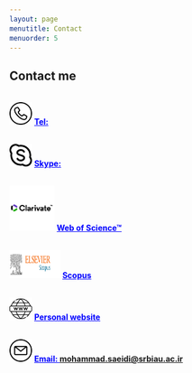 ```yaml
---
layout: page
menutitle: Contact
menuorder: 5
---
```

## __Contact me__

<br/> <img width="40" height="40" alt="Target" src="/assets//call.png"> __<a href="" style="color: blue;"> Tel: </a>__ <br/>

<br/> <img width="40" height="40" alt="Target" src="/assets//skype.png"> __<a href="" style="color: blue;">Skype: </a>__ 

<br/> <img width="80" height="80" alt="Target" src="/assets//clarivate.png"> __<a href="https://www.webofscience.com/wos/author/record/2423812" style="color: blue;">Web of Science™</a>__

<br/> <img width="90" height="50" alt="Target" src="/assets//scopus.jpg"> __<a href="https://www.scopus.com/authid/detail.uri?authorId=57224572489" style="color: blue;">Scopus</a>__ <br/>

<br/> <img width="40" height="40" alt="Target" src="/assets//web.png"> __<a href="https://mohammadsaeedi-wrm.github.io/" style="color: blue;">Personal website</a>__ <br/>

 <br/> <img width="40" height="40" alt="Target" src="/assets//email.png"> __<a href="" style="color: blue;">Email: mohammad.saeidi@srbiau.ac.ir </a>__ 
